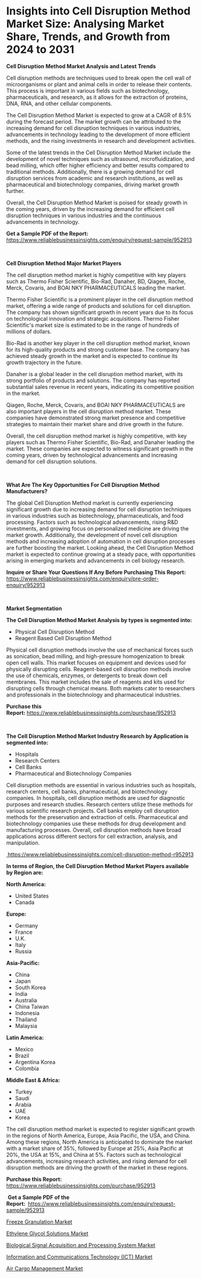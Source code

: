 <p><h1>Insights into Cell Disruption Method Market Size: Analysing Market Share, Trends, and Growth from 2024 to 2031</h1></p><p><strong>Cell Disruption Method Market Analysis and Latest Trends</strong></p>
<p><p>Cell disruption methods are techniques used to break open the cell wall of microorganisms or plant and animal cells in order to release their contents. This process is important in various fields such as biotechnology, pharmaceuticals, and research, as it allows for the extraction of proteins, DNA, RNA, and other cellular components.</p><p>The Cell Disruption Method Market is expected to grow at a CAGR of 8.5% during the forecast period. The market growth can be attributed to the increasing demand for cell disruption techniques in various industries, advancements in technology leading to the development of more efficient methods, and the rising investments in research and development activities.</p><p>Some of the latest trends in the Cell Disruption Method Market include the development of novel techniques such as ultrasound, microfluidization, and bead milling, which offer higher efficiency and better results compared to traditional methods. Additionally, there is a growing demand for cell disruption services from academic and research institutions, as well as pharmaceutical and biotechnology companies, driving market growth further.</p><p>Overall, the Cell Disruption Method Market is poised for steady growth in the coming years, driven by the increasing demand for efficient cell disruption techniques in various industries and the continuous advancements in technology.</p></p>
<p><strong>Get a Sample PDF of the Report:&nbsp;</strong> <a href="https://www.reliablebusinessinsights.com/enquiry/request-sample/952913">https://www.reliablebusinessinsights.com/enquiry/request-sample/952913</a></p>
<p>&nbsp;</p>
<p><strong>Cell Disruption Method Major Market Players</strong></p>
<p><p>The cell disruption method market is highly competitive with key players such as Thermo Fisher Scientific, Bio-Rad, Danaher, BD, Qiagen, Roche, Merck, Covaris, and BOAI NKY PHARMACEUTICALS leading the market.</p><p>Thermo Fisher Scientific is a prominent player in the cell disruption method market, offering a wide range of products and solutions for cell disruption. The company has shown significant growth in recent years due to its focus on technological innovation and strategic acquisitions. Thermo Fisher Scientific's market size is estimated to be in the range of hundreds of millions of dollars.</p><p>Bio-Rad is another key player in the cell disruption method market, known for its high-quality products and strong customer base. The company has achieved steady growth in the market and is expected to continue its growth trajectory in the future.</p><p>Danaher is a global leader in the cell disruption method market, with its strong portfolio of products and solutions. The company has reported substantial sales revenue in recent years, indicating its competitive position in the market.</p><p>Qiagen, Roche, Merck, Covaris, and BOAI NKY PHARMACEUTICALS are also important players in the cell disruption method market. These companies have demonstrated strong market presence and competitive strategies to maintain their market share and drive growth in the future.</p><p>Overall, the cell disruption method market is highly competitive, with key players such as Thermo Fisher Scientific, Bio-Rad, and Danaher leading the market. These companies are expected to witness significant growth in the coming years, driven by technological advancements and increasing demand for cell disruption solutions.</p></p>
<p>&nbsp;</p>
<p><strong>What Are The Key Opportunities For Cell Disruption Method Manufacturers?</strong></p>
<p><p>The global Cell Disruption Method market is currently experiencing significant growth due to increasing demand for cell disruption techniques in various industries such as biotechnology, pharmaceuticals, and food processing. Factors such as technological advancements, rising R&D investments, and growing focus on personalized medicine are driving the market growth. Additionally, the development of novel cell disruption methods and increasing adoption of automation in cell disruption processes are further boosting the market. Looking ahead, the Cell Disruption Method market is expected to continue growing at a steady pace, with opportunities arising in emerging markets and advancements in cell biology research.</p></p>
<p><strong>Inquire or Share Your Questions If Any Before Purchasing This Report:</strong> <a href="https://www.reliablebusinessinsights.com/enquiry/pre-order-enquiry/952913">https://www.reliablebusinessinsights.com/enquiry/pre-order-enquiry/952913</a></p>
<p>&nbsp;</p>
<p><strong>Market Segmentation</strong></p>
<p><strong>The Cell Disruption Method Market Analysis by types is segmented into:</strong></p>
<p><ul><li>Physical Cell Disruption Method</li><li>Reagent Based Cell Disruption Method</li></ul></p>
<p><p>Physical cell disruption methods involve the use of mechanical forces such as sonication, bead milling, and high-pressure homogenization to break open cell walls. This market focuses on equipment and devices used for physically disrupting cells. Reagent-based cell disruption methods involve the use of chemicals, enzymes, or detergents to break down cell membranes. This market includes the sale of reagents and kits used for disrupting cells through chemical means. Both markets cater to researchers and professionals in the biotechnology and pharmaceutical industries.</p></p>
<p><strong>Purchase this Report:&nbsp;</strong><a href="https://www.reliablebusinessinsights.com/purchase/952913">https://www.reliablebusinessinsights.com/purchase/952913</a></p>
<p>&nbsp;</p>
<p><strong>The Cell Disruption Method Market Industry Research by Application is segmented into:</strong></p>
<p><ul><li>Hospitals</li><li>Research Centers</li><li>Cell Banks</li><li>Pharmaceutical and Biotechnology Companies</li></ul></p>
<p><p>Cell disruption methods are essential in various industries such as hospitals, research centers, cell banks, pharmaceutical, and biotechnology companies. In hospitals, cell disruption methods are used for diagnostic purposes and research studies. Research centers utilize these methods for various scientific research projects. Cell banks employ cell disruption methods for the preservation and extraction of cells. Pharmaceutical and biotechnology companies use these methods for drug development and manufacturing processes. Overall, cell disruption methods have broad applications across different sectors for cell extraction, analysis, and manipulation.</p></p>
<p><a href="https://www.reliablebusinessinsights.com/cell-disruption-method-r952913">&nbsp;https://www.reliablebusinessinsights.com/cell-disruption-method-r952913</a></p>
<p><strong>In terms of Region, the Cell Disruption Method Market Players available by Region are:</strong></p>
<p>
    <p> <strong> North America: </strong>
        <ul>
            <li>United States</li>
            <li>Canada</li>
        </ul>
        </p> 
    <p> <strong> Europe: </strong>
        <ul>
            <li>Germany</li>
            <li>France</li>
            <li>U.K.</li>
            <li>Italy</li>
            <li>Russia</li>
        </ul>
        </p> 
    <p> <strong> Asia-Pacific: </strong>
        <ul>
            <li>China</li>
            <li>Japan</li>
            <li>South Korea</li>
            <li>India</li>
            <li>Australia</li>
            <li>China Taiwan</li>
            <li>Indonesia</li>
            <li>Thailand</li>
            <li>Malaysia</li>
        </ul>
        </p> 
    <p> <strong> Latin America: </strong>
        <ul>
            <li>Mexico</li>
            <li>Brazil</li>
            <li>Argentina Korea</li>
            <li>Colombia</li>
        </ul>
        </p> 
    <p> <strong> Middle East & Africa: </strong>
        <ul>
            <li>Turkey</li>
            <li>Saudi</li>
            <li>Arabia</li>
            <li>UAE</li>
            <li>Korea</li>
        </ul>
    </p>
    </p>
<p><p>The cell disruption method market is expected to register significant growth in the regions of North America, Europe, Asia Pacific, the USA, and China. Among these regions, North America is anticipated to dominate the market with a market share of 35%, followed by Europe at 25%, Asia Pacific at 20%, the USA at 15%, and China at 5%. Factors such as technological advancements, increasing research activities, and rising demand for cell disruption methods are driving the growth of the market in these regions.</p></p>
<p><strong>Purchase this Report: </strong><a href="https://www.reliablebusinessinsights.com/purchase/952913">https://www.reliablebusinessinsights.com/purchase/952913</a></p>
<p>&nbsp;<strong>Get a Sample PDF of the Report:&nbsp;&nbsp;</strong><a href="https://www.reliablebusinessinsights.com/enquiry/request-sample/952913">https://www.reliablebusinessinsights.com/enquiry/request-sample/952913</a></p>
<p><strong></strong></p>
<p><p><a href="https://medium.com/@cloydrenner_30555/freeze-granulation-market-global-market-insights-and-sales-trends-2024-to-2031-f71b68adbf63">Freeze Granulation Market</a></p><p><a href="https://www.linkedin.com/pulse/global-ethylene-glycol-solutions-industry-types-applications-market-knu2f?trackingId=Q7gzMtpoTkWDj0BGW3NlAg%3D%3D">Ethylene Glycol Solutions Market</a></p><p><a href="https://www.linkedin.com/pulse/biological-signal-acquisition-processing-system-market-analysis-ftwve?trackingId=afQEOzNQTKWUyDdncgridg%3D%3D">Biological Signal Acquisition and Processing System Market</a></p><p><a href="https://www.linkedin.com/pulse/information-communications-technology-ict-market-research-2gcoe?trackingId=jK3JvcVwR02Ugkw%2FjPoTOQ%3D%3D">Information and Communications Technology (ICT) Market</a></p><p><a href="https://github.com/changoleonlaverguenzanoexiste/Market-Research-Report-List-4/blob/main/air-cargo-management-market.md">Air Cargo Management Market</a></p></p>